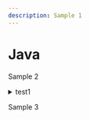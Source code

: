 ```yaml
---
description: Sample 1
---
```


# Java

Sample 2

<details>

<summary>test1</summary>

abc pqr test

</details>

Sample 3

